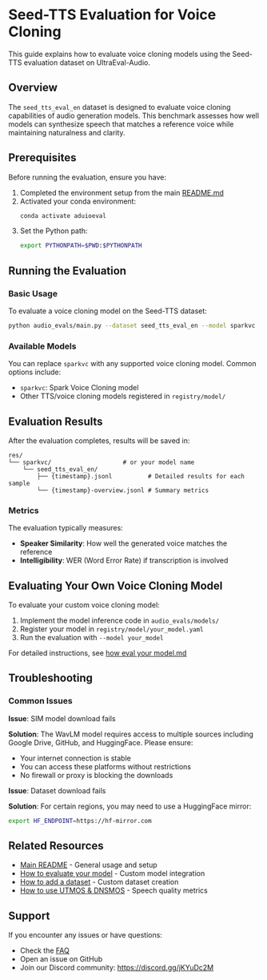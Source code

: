 # Seed-TTS Evaluation for Voice Cloning

This guide explains how to evaluate voice cloning models using the Seed-TTS evaluation dataset on UltraEval-Audio.

## Overview

The `seed_tts_eval_en` dataset is designed to evaluate voice cloning capabilities of audio generation models. This benchmark assesses how well models can synthesize speech that matches a reference voice while maintaining naturalness and clarity.

## Prerequisites

Before running the evaluation, ensure you have:

1. Completed the environment setup from the main [README.md](../README.md)
2. Activated your conda environment:
   ```bash
   conda activate aduioeval
   ```
3. Set the Python path:
   ```bash
   export PYTHONPATH=$PWD:$PYTHONPATH
   ```

## Running the Evaluation

### Basic Usage

To evaluate a voice cloning model on the Seed-TTS dataset:

```bash
python audio_evals/main.py --dataset seed_tts_eval_en --model sparkvc
```

### Available Models

You can replace `sparkvc` with any supported voice cloning model. Common options include:

- `sparkvc`: Spark Voice Cloning model
- Other TTS/voice cloning models registered in `registry/model/`


## Evaluation Results

After the evaluation completes, results will be saved in:

```
res/
└── sparkvc/                    # or your model name
    └── seed_tts_eval_en/
        ├── {timestamp}.jsonl          # Detailed results for each sample
        └── {timestamp}-overview.jsonl # Summary metrics
```

### Metrics

The evaluation typically measures:
- **Speaker Similarity**: How well the generated voice matches the reference
- **Intelligibility**: WER (Word Error Rate) if transcription is involved

## Evaluating Your Own Voice Cloning Model

To evaluate your custom voice cloning model:

1. Implement the model inference code in `audio_evals/models/`
2. Register your model in `registry/model/your_model.yaml`
3. Run the evaluation with `--model your_model`

For detailed instructions, see [how eval your model.md](how%20eval%20your%20model.md)

## Troubleshooting

### Common Issues

**Issue**: SIM model download fails

**Solution**: The WavLM model requires access to multiple sources including Google Drive, GitHub, and HuggingFace. Please ensure:
- Your internet connection is stable
- You can access these platforms without restrictions
- No firewall or proxy is blocking the downloads

**Issue**: Dataset download fails

**Solution**: For certain regions, you may need to use a HuggingFace mirror:
```bash
export HF_ENDPOINT=https://hf-mirror.com
```



## Related Resources

- [Main README](../README.md) - General usage and setup
- [How to evaluate your model](how%20eval%20your%20model.md) - Custom model integration
- [How to add a dataset](how%20add%20a%20dataset.md) - Custom dataset creation
- [How to use UTMOS & DNSMOS](how%20use%20UTMOS%2C%20DNSMOS%20eval%20speech%20quality.md) - Speech quality metrics

## Support

If you encounter any issues or have questions:
- Check the [FAQ](../FAQ.md)
- Open an issue on GitHub
- Join our Discord community: https://discord.gg/jKYuDc2M
